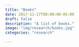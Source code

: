 ```yaml
---
title: "Books"
date: 2017-11-17T00:00:00-05:00
draft: false
description: "A list of books."
image: "img/research/books.jpg"
categories: "research"

---
```


